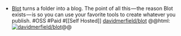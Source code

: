 - [Blot](https://blot.im/) turns a folder into a blog. The point of all this — the reason Blot exists — is so you can use your favorite tools to create whatever you publish.
  #OSS #Paid #[[Self Hosted]]
  [davidmerfield/blot](https://github.com/davidmerfield/blot)
  @@html: <a href="https://github.com/davidmerfield/blot/"><img src="https://github-readme-stats-astronomer.vercel.app/api/pin/?username=davidmerfield&repo=blot&theme=tokyonight" alt="davidmerfield/blot"/></a>@@
